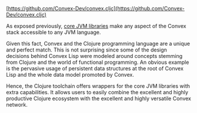 [https://github.com/Convex-Dev/convex.cljc](https://github.com/Convex-Dev/convex.cljc)

As exposed previously, [core JVM libraries](/tools/core) make any aspect of the Convex stack accessible to any JVM language.

Given this fact, Convex and the Clojure programming language are a unique and perfect match. This is not surprising since some of the
design decisions behind Convex Lisp were modeled around concepts stemming from Clojure and the world of functional programming.
An obvious example is the pervasive usage of persistent data structures at the root of Convex Lisp and the whole data model
promoted by Convex.

Hence, the Clojure toolchain offers wrappers for the core JVM libraries with extra capabilities. It allows users to easily combine
the excellent and highly productive Clojure ecosystem with the excellent and highly versatile Convex network.
